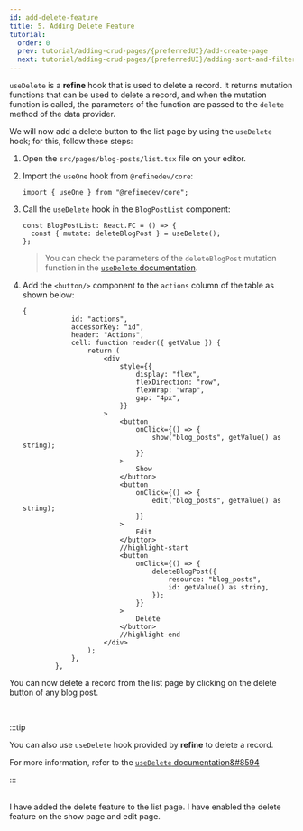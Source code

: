 ```yaml
---
id: add-delete-feature
title: 5. Adding Delete Feature
tutorial:
  order: 0
  prev: tutorial/adding-crud-pages/{preferredUI}/add-create-page
  next: tutorial/adding-crud-pages/{preferredUI}/adding-sort-and-filters
---
```


`useDelete` is a **refine** hook that is used to delete a record. It returns mutation functions that can be used to delete a record, and when the mutation function is called, the parameters of the function are passed to the `delete` method of the data provider.

We will now add a delete button to the list page by using the `useDelete` hook; for this, follow these steps:

1. Open the `src/pages/blog-posts/list.tsx` file on your editor.

2. Import the `useOne` hook from `@refinedev/core`:

   ```tsx
   import { useOne } from "@refinedev/core";
   ```

3. Call the `useDelete` hook in the `BlogPostList` component:

   ```tsx
   const BlogPostList: React.FC = () => {
     const { mutate: deleteBlogPost } = useDelete();
   };
   ```

   > You can check the parameters of the `deleteBlogPost` mutation function in the [`useDelete` documentation](/docs/api-reference/core/hooks/data/useDelete/#properties).

4. Add the `<button/>` component to the `actions` column of the table as shown below:

   ```tsx
   {
               id: "actions",
               accessorKey: "id",
               header: "Actions",
               cell: function render({ getValue }) {
                   return (
                       <div
                           style={{
                               display: "flex",
                               flexDirection: "row",
                               flexWrap: "wrap",
                               gap: "4px",
                           }}
                       >
                           <button
                               onClick={() => {
                                   show("blog_posts", getValue() as string);
                               }}
                           >
                               Show
                           </button>
                           <button
                               onClick={() => {
                                   edit("blog_posts", getValue() as string);
                               }}
                           >
                               Edit
                           </button>
                           //highlight-start
                           <button
                               onClick={() => {
                                   deleteBlogPost({
                                       resource: "blog_posts",
                                       id: getValue() as string,
                                   });
                               }}
                           >
                               Delete
                           </button>
                           //highlight-end
                       </div>
                   );
               },
           },
   ```

You can now delete a record from the list page by clicking on the delete button of any blog post.

<br/>

:::tip

You can also use `useDelete` hook provided by **refine** to delete a record.

For more information, refer to the [`useDelete` documentation&#8594](/docs/api-reference/core/hooks/data/useDelete/)

:::

<br/>

<Checklist>

<ChecklistItem id="add-delete-feature-headless">
I have added the delete feature to the list page.
</ChecklistItem>
<ChecklistItem id="add-delete-feature-headless-2">
I have enabled the delete feature on the show page and edit page.
</ChecklistItem>

</Checklist>

